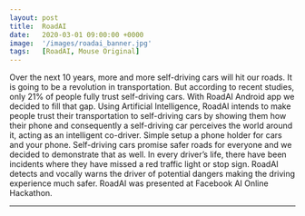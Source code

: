 ```yaml
---
layout: post
title:  RoadAI
date:   2020-03-01 09:00:00 +0000
image:  '/images/roadai_banner.jpg'
tags:   [RoadAI, Mouse Original]
---
```

Over the next 10 years, more and more self-driving cars will hit our roads. It is going to be a revolution in transportation. But according to recent studies, only 21% of people fully trust self-driving cars. With RoadAI Android app we decided to fill that gap. Using Artificial Intelligence, RoadAI intends to make people trust their transportation to self-driving cars by showing them how their phone and consequently a self-driving car perceives the world around it, acting as an intelligent co-driver. Simple setup a phone holder for cars and your phone. Self-driving cars promise safer roads for everyone and we decided to demonstrate that as well. In every driver’s life, there have been incidents where they have missed a red traffic light or stop sign. RoadAI detects and vocally warns the driver of potential dangers making the driving experience much safer. RoadAI was presented at Facebook AI Online Hackathon.

***
